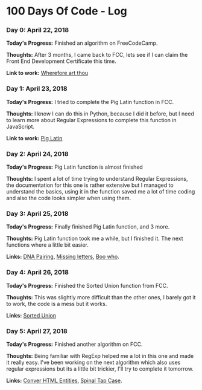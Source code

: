 <!--- Template
### Day 3: April 24, 2018
**Today's Progress:**
**Thoughts:**
**Links:**
--> 

# 100 Days Of Code - Log

### Day 0: April 22, 2018

**Today's Progress:** Finished an algorithm on FreeCodeCamp.

**Thoughts:** After 3 months, I came back to FCC, lets see if I can claim the Front End Development Certificate this time.

**Link to work:** [Wherefore art thou](https://www.freecodecamp.org/challenges/wherefore-art-thou)


### Day 1: April 23, 2018

**Today's Progress:** I tried to complete the Pig Latin function in FCC.

**Thoughts:** I know I can do this in Python, because I did it before, but I need to learn more about Regular Expressions to complete this function in JavaScript.

**Link to work:** [Pig Latin](https://www.freecodecamp.org/challenges/wherefore-art-thou)


### Day 2: April 24, 2018

**Today's Progress:** Pig Latin function is almost finished

**Thoughts:** I spent a lot of time trying to understand Regular Expressions, the documentation for this one is rather extensive but I managed to understand the basics, using it in the function saved me a lot of time coding and also the code looks simpler when using them.


### Day 3: April 25, 2018

**Today's Progress:** Finally finished Pig Latin function, and 3 more.

**Thoughts:** Pig Latin function took me a while, but I finished it. The next functions where a little bit easier.

**Links:** [DNA Pairing](https://www.freecodecamp.org/challenges/dna-pairing), [Missing letters](https://www.freecodecamp.org/challenges/missing-letters), [Boo who](https://www.freecodecamp.org/challenges/boo-who).


### Day 4: April 26, 2018

**Today's Progress:** Finished the Sorted Union function from FCC.

**Thoughts:** This was slightly more difficult than the other ones, I barely got it to work, the code is a mess but it works.

**Links:** [Sorted Union](https://www.freecodecamp.org/challenges/sorted-union)

### Day 5: April 27, 2018
**Today's Progress:** Finished another algorithm on FCC.

**Thoughts:** Being familiar with RegExp helped me a lot in this one and made it really easy. I've been working on the next algorithm which also uses regular expressions but its a little bit trickier, I'll try to complete it tomorrow.

**Links:** [Conver HTML Entities](https://www.freecodecamp.org/challenges/convert-html-entities), [Spinal Tap Case](https://www.freecodecamp.org/challenges/spinal-tap-case).
